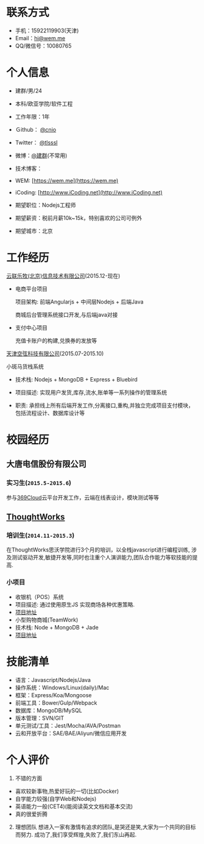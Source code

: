 
# 联系方式
- 手机：15922119903(天津)
- Email：hi@wem.me
- QQ/微信号：10080765

# 个人信息
- 建群/男/24
- 本科/欧亚学院/软件工程
- 工作年限：1年
- Ｇithub： [@cnio](https://github.com/cnio)
- Twitter： [@tlsssl](https://twitter.com/tlsssl)
- 微博：[@建群](http://weibo.com/201260048)(不常用)

- 技术博客：
 - WEM: [https://wem.me](https://wem.me)
 - iCoding: [http://www.iCoding.net](http://www.iCoding.net)

- 期望职位：Nodejs工程师
- 期望薪资：税前月薪10k~15k，特别喜欢的公司可例外

- 期望城市：北京

# 工作经历
[云联乐牧(北京)信息技术有限公司](http://www.yunfarm.cn)(2015.12-现在)

- 电商平台项目

	项目架构: 前端Angularjs + 中间层Nodejs + 后端Java

    商城后台管理系统接口开发,与后端java对接
- 支付中心项目

    充值卡账户的构建,兑换券的发放等


[天津空弦科技有限公司](http://www.aircos.com)(2015.07-2015.10)

小斑马货栈系统
- 技术栈: Nodejs + MongoDB + Express + Bluebird

- 项目描述: 实现用户发货,库存,流水,账单等一系列操作的管理系统
- 职责: 承担线上所有后端开发工作,分离接口,重构,并独立完成项目支付模块，包括流程设计、数据库设计等

# 校园经历

## 大唐电信股份有限公司
### 实习生(`2015.5-2015.6`)
参与[369Cloud](http://www.369cloud.com)云平台开发工作，云端在线表设计，模块测试等等

## [ThoughtWorks](https://www.thoughtworks.com)
### 培训生(`2014.11-2015.3`)

在ThoughtWorks思沃学院进行3个月的培训，以全栈javascript进行编程训练,
涉及测试驱动开发,敏捷开发等,同时也注重个人演讲能力,团队合作能力等软技能的提高.
### 小项目
- 收银机（POS）系统
 - 项目描述: 通过使用原生JS 实现商场各种优惠策略.
 - [项目地址](https://github.com/cnio/pos)
- 小型购物商城(TeamWork)
 - 技术栈: Node + MongoDB + Jade
 - [项目地址](https://github.com/cnio/shop)

# 技能清单
- 语言：Javascript/Nodejs/Java
- 操作系统：Windows/Linux(daily)/Mac
- 框架：Express/Koa/Mongoose
- 前端工具：Bower/Gulp/Webpack
- 数据库：MongoDB/MySQL
- 版本管理：SVN/GIT
- 单元测试/工具：Jest/Mocha/AVA/Postman
- 云和开放平台：SAE/BAE/Aliyun/微信应用开发

# 个人评价
1. 不错的方面
 - 喜欢较新事物,热爱好玩的一切(比如Docker)
 - 自学能力较强(自学Web和Nodejs)
 - 英语能力一般(CET4)(能阅读英文文档和基本交流)
 - 真的很爱折腾
2. 理想团队
想进入一家有激情有追求的团队,是哭还是笑,大家为一个共同的目标而努力.
成功了,我们享受辉煌,失败了,我们东山再起.
